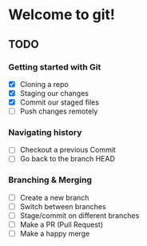 # Welcome to git!

## TODO

### Getting started with Git

- [x] Cloning a repo
- [x] Staging our changes
- [x] Commit our staged files
- [ ] Push changes remotely

### Navigating history

- [ ] Checkout a previous Commit
- [ ] Go back to the branch HEAD

### Branching & Merging

- [ ] Create a new branch
- [ ] Switch between branches
- [ ] Stage/commit on different branches
- [ ] Make a PR (Pull Request)
- [ ] Make a happy merge
